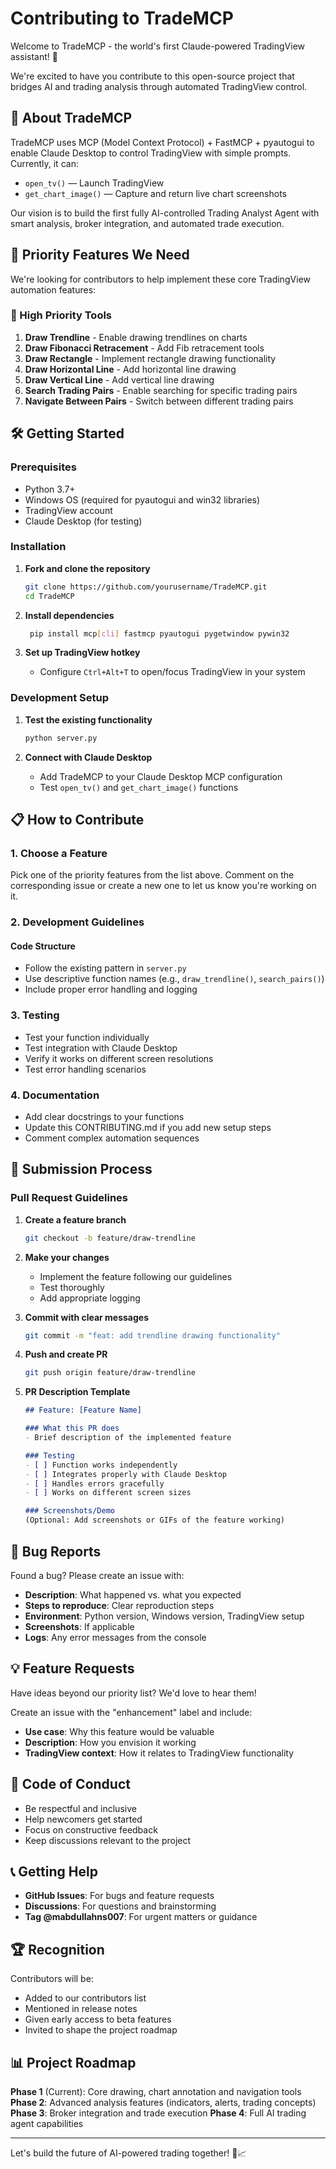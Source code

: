 # Contributing to TradeMCP

Welcome to TradeMCP - the world's first Claude-powered TradingView assistant! 🎉

We're excited to have you contribute to this open-source project that bridges AI and trading analysis through automated TradingView control.

## 🚀 About TradeMCP

TradeMCP uses MCP (Model Context Protocol) + FastMCP + pyautogui to enable Claude Desktop to control TradingView with simple prompts. Currently, it can:

- `open_tv()` — Launch TradingView
- `get_chart_image()` — Capture and return live chart screenshots

Our vision is to build the first fully AI-controlled Trading Analyst Agent with smart analysis, broker integration, and automated trade execution.

## 🎯 Priority Features We Need

We're looking for contributors to help implement these core TradingView automation features:

### 🔧 High Priority Tools

1. **Draw Trendline** - Enable drawing trendlines on charts
2. **Draw Fibonacci Retracement** - Add Fib retracement tools
3. **Draw Rectangle** - Implement rectangle drawing functionality
4. **Draw Horizontal Line** - Add horizontal line drawing
5. **Draw Vertical Line** - Add vertical line drawing
6. **Search Trading Pairs** - Enable searching for specific trading pairs
7. **Navigate Between Pairs** - Switch between different trading pairs

## 🛠️ Getting Started

### Prerequisites

- Python 3.7+
- Windows OS (required for pyautogui and win32 libraries)
- TradingView account
- Claude Desktop (for testing)

### Installation

1. **Fork and clone the repository**
   ```bash
   git clone https://github.com/yourusername/TradeMCP.git
   cd TradeMCP
   ```

2. **Install dependencies**
   ```bash
    pip install mcp[cli] fastmcp pyautogui pygetwindow pywin32
   ```

3. **Set up TradingView hotkey**
   - Configure `Ctrl+Alt+T` to open/focus TradingView in your system

### Development Setup

1. **Test the existing functionality**
   ```bash
   python server.py
   ```

2. **Connect with Claude Desktop**
   - Add TradeMCP to your Claude Desktop MCP configuration
   - Test `open_tv()` and `get_chart_image()` functions

## 📋 How to Contribute

### 1. Choose a Feature

Pick one of the priority features from the list above. Comment on the corresponding issue or create a new one to let us know you're working on it.

### 2. Development Guidelines

#### Code Structure
- Follow the existing pattern in `server.py`
- Use descriptive function names (e.g., `draw_trendline()`, `search_pairs()`)
- Include proper error handling and logging

### 3. Testing

- Test your function individually
- Test integration with Claude Desktop
- Verify it works on different screen resolutions
- Test error handling scenarios

### 4. Documentation

- Add clear docstrings to your functions
- Update this CONTRIBUTING.md if you add new setup steps
- Comment complex automation sequences

## 🔄 Submission Process

### Pull Request Guidelines

1. **Create a feature branch**
   ```bash
   git checkout -b feature/draw-trendline
   ```

2. **Make your changes**
   - Implement the feature following our guidelines
   - Test thoroughly
   - Add appropriate logging

3. **Commit with clear messages**
   ```bash
   git commit -m "feat: add trendline drawing functionality"
   ```

4. **Push and create PR**
   ```bash
   git push origin feature/draw-trendline
   ```

5. **PR Description Template**
   ```markdown
   ## Feature: [Feature Name]
   
   ### What this PR does
   - Brief description of the implemented feature
   
   ### Testing
   - [ ] Function works independently
   - [ ] Integrates properly with Claude Desktop
   - [ ] Handles errors gracefully
   - [ ] Works on different screen sizes
   
   ### Screenshots/Demo
   (Optional: Add screenshots or GIFs of the feature working)
   ```

## 🐛 Bug Reports

Found a bug? Please create an issue with:

- **Description**: What happened vs. what you expected
- **Steps to reproduce**: Clear reproduction steps
- **Environment**: Python version, Windows version, TradingView setup
- **Screenshots**: If applicable
- **Logs**: Any error messages from the console

## 💡 Feature Requests

Have ideas beyond our priority list? We'd love to hear them!

Create an issue with the "enhancement" label and include:
- **Use case**: Why this feature would be valuable
- **Description**: How you envision it working
- **TradingView context**: How it relates to TradingView functionality

## 🤝 Code of Conduct

- Be respectful and inclusive
- Help newcomers get started
- Focus on constructive feedback
- Keep discussions relevant to the project

## 📞 Getting Help

- **GitHub Issues**: For bugs and feature requests
- **Discussions**: For questions and brainstorming
- **Tag @mabdullahns007**: For urgent matters or guidance

## 🏆 Recognition

Contributors will be:
- Added to our contributors list
- Mentioned in release notes
- Given early access to beta features
- Invited to shape the project roadmap

## 📊 Project Roadmap

**Phase 1** (Current): Core drawing, chart annotation and navigation tools
**Phase 2**: Advanced analysis features (indicators, alerts, trading concepts)
**Phase 3**: Broker integration and trade execution
**Phase 4**: Full AI trading agent capabilities

---


Let's build the future of AI-powered trading together! 🚀📈
